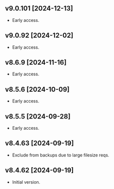 ## v9.0.101 [2024-12-13]

- Early access.

## v9.0.92 [2024-12-02]

- Early access.

## v8.6.9 [2024-11-16]

- Early access.

## v8.5.6 [2024-10-09]

- Early access.

## v8.5.5 [2024-09-28]

- Early access.

## v8.4.63 [2024-09-19]

- Exclude from backups due to large filesize reqs.

## v8.4.62 [2024-09-19]

- Initial version.
